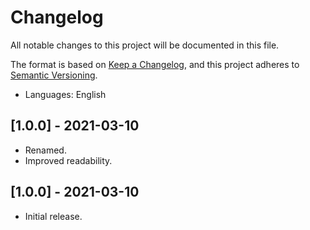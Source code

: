# Changelog

All notable changes to this project will be documented in this file.

The format is based on [Keep a Changelog](https://keepachangelog.com/en/1.0.0/),
and this project adheres to [Semantic Versioning](https://semver.org/spec/v2.0.0.html).

- Languages: English

## [1.0.0] - 2021-03-10

- Renamed.
- Improved readability.

## [1.0.0] - 2021-03-10

- Initial release.
